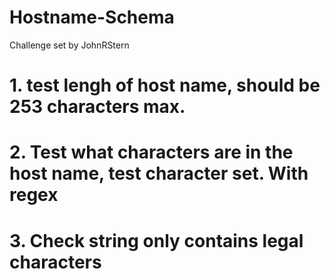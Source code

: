 # Hostname-Schema
Challenge set by JohnRStern

# 1. test lengh of host name, should be 253 characters max.
# 2. Test what characters are in the host name, test character set. With regex
# 3. Check string only contains legal characters
